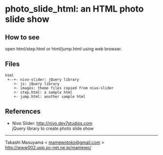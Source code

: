 photo_slide_html: an HTML photo slide show
=======================================================

How to see
----------

open html/step.html or html/jump.html using web browser.


Files
-----

    html
     +--+- nivo-slider: jQuery library
        +- js: jQuery library
        +- images: theme files copied from nivo-slider
        +- step.html: a sample html
        +- jump.html: another sample html

References
----------

* Nivo Slider: http://nivo.dev7studios.com  
  jQuery library to create photo slide show

----
Takashi Masuyama < mamewotoko@gmail.com >  
http://www002.upp.so-net.ne.jp/mamewo/
